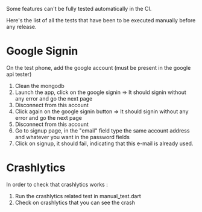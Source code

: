 Some features can't be fully tested automatically in the CI. 

Here's the list of all the tests that have been to be executed manually before any release. 

# Google Signin
On the test phone, add the google account (must be present in the google api tester)
1. Clean the mongodb
2. Launch the app, click on the google signin => It should signin without any error and go the next page
3. Disconnect from this account
4. Click again on the google signin button => It should signin without any error and go the next page
5. Disconnect from this account
6. Go to signup page, in the "email" field type the same account address and whatever you want in the password fields
7. Click on signup, it should fail, indicating that this e-mail is already used.


# Crashlytics
In order to check that crashlytics works : 
1. Run the crashlytics related test in manual_test.dart
2. Check on crashlytics that you can see the crash